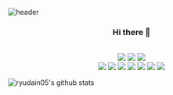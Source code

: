 ![header](https://capsule-render.vercel.app/api?type=waving&color=_ffffff&text=RyuDaIn_Developer!&animation=fadeIn&fontColor=d6ace6)

<h3 align="center"> Hi there 👋 </h3>






<p align="center">
<br><img src="https://img.shields.io/badge/Node.js-339933?style=flat-square&logo=Node.js&logoColor=white"/>
<img src="https://img.shields.io/badge/Nodemon-76D04B?style=flat-square&logo=Nodemon&logoColor=white"/>
<img src="https://img.shields.io/badge/JavaScript-F7DF1E?style=flat-square&logo=JavaScript&logoColor=white"/> </br>
<img src="https://img.shields.io/badge/HTML5-E34F26?style=flat-square&logo=HTML5&logoColor=white"/>
<img src="https://img.shields.io/badge/CSS3-1572B6?style=flat-square&logo=CSS3&logoColor=white"/>
<img src="https://img.shields.io/badge/Django-92E20?style=flat-square&logo=Django&logoColor=white"/>
<img src="https://img.shields.io/badge/C-A8B9CC?style=flat-square&logo=C&logoColor=white"/>
<img src="https://img.shields.io/badge/MySQL-4479A1?style=flat-square&logo=MySQL&logoColor=white"/>
<img src="https://img.shields.io/badge/Express-000000?style=flat-square&logo=Express&logoColor=white"/>
<img src="https://img.shields.io/badge/Amazon AWS-232F3E?style=flat-square&logo=Amazon AWS&logoColor=white"/>
</p>

![ryudain05's github stats](https://github-readme-stats.vercel.app/api?username=ryudain05&theme=omni&show_icons=true)
